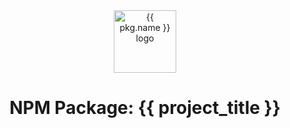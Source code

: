 <div align="center">
  <center><img width="100" height="100" alt="{{ pkg.name }} logo" src="{{ repository.group.npm }}/{{ slug }}/-/raw/master/logo.png" /></center>
</div>
<div align="center">
  <center><h1 align="center">NPM Package: {{ project_title }}</h1></center>
</div>
